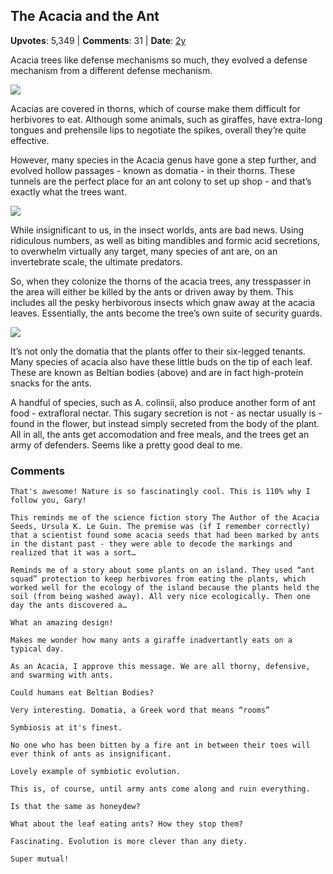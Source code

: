 ## The Acacia and the Ant
    
**Upvotes**: 5,349 | **Comments**: 31 | **Date**: [2y](https://www.quora.com/What-secondary-benefits-do-animal-defense-mechanisms-grant/answer/Gary-Meaney)

Acacia trees like defense mechanisms so much, they evolved a defense mechanism from a different defense mechanism.

![](https://qph.fs.quoracdn.net/main-qimg-e69812229fdcb3efe1baeb71496844ea-lq)

Acacias are covered in thorns, which of course make them difficult for herbivores to eat. Although some animals, such as giraffes, have extra-long tongues and prehensile lips to negotiate the spikes, overall they’re quite effective.

However, many species in the Acacia genus have gone a step further, and evolved hollow passages - known as domatia - in their thorns. These tunnels are the perfect place for an ant colony to set up shop - and that’s exactly what the trees want.

![](https://qph.fs.quoracdn.net/main-qimg-ad494302e2bda679822bb20555349ade-lq)

While insignificant to us, in the insect worlds, ants are bad news. Using ridiculous numbers, as well as biting mandibles and formic acid secretions, to overwhelm virtually any target, many species of ant are, on an invertebrate scale, the ultimate predators.

So, when they colonize the thorns of the acacia trees, any tresspasser in the area will either be killed by the ants or driven away by them. This includes all the pesky herbivorous insects which gnaw away at the acacia leaves. Essentially, the ants become the tree’s own suite of security guards.

![](https://qph.fs.quoracdn.net/main-qimg-8364dc08ddecf21ecc6ba93e13cce0c7-lq)

It’s not only the domatia that the plants offer to their six-legged tenants. Many species of acacia also have these little buds on the tip of each leaf. These are known as Beltian bodies (above) and are in fact high-protein snacks for the ants.

A handful of species, such as A. colinsii, also produce another form of ant food - extrafloral nectar. This sugary secretion is not - as nectar usually is - found in the flower, but instead simply secreted from the body of the plant. All in all, the ants get accomodation and free meals, and the trees get an army of defenders. Seems like a pretty good deal to me.

### Comments

```
That's awesome! Nature is so fascinatingly cool. This is 110% why I follow you, Gary!
```

```
This reminds me of the science fiction story The Author of the Acacia Seeds, Ursula K. Le Guin. The premise was (if I remember correctly) that a scientist found some acacia seeds that had been marked by ants in the distant past - they were able to decode the markings and realized that it was a sort…
```

```
Reminds me of a story about some plants on an island. They used “ant squad” protection to keep herbivores from eating the plants, which worked well for the ecology of the island because the plants held the soil (from being washed away). All very nice ecologically. Then one day the ants discovered a…
```

```
What an amazing design!
```

```
Makes me wonder how many ants a giraffe inadvertantly eats on a typical day.
```

```
As an Acacia, I approve this message. We are all thorny, defensive, and swarming with ants.
```

```
Could humans eat Beltian Bodies?
```

```
Very interesting. Domatia, a Greek word that means “rooms”
```

```
Symbiosis at it's finest.
```

```
No one who has been bitten by a fire ant in between their toes will ever think of ants as insignificant.
```

```
Lovely example of symbiotic evolution.
```

```
This is, of course, until army ants come along and ruin everything.
```

```
Is that the same as honeydew?
```

```
What about the leaf eating ants? How they stop them?
```

```
Fascinating. Evolution is more clever than any diety.
```

```
Super mutual!
```

